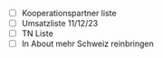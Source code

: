 - [ ] Kooperationspartner liste
- [ ] Umsatzliste 11/12/23
- [ ] TN Liste 
- [ ] In About mehr Schweiz reinbringen